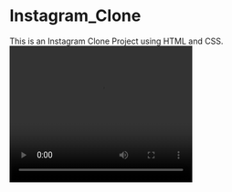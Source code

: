 # Instagram_Clone
This is an Instagram Clone Project using HTML and CSS. 
<video width="320" height="240" autoplay>
  <source src="D:\Courses\DevTown\Insta Clone\Instaclonefinal.mp4" type="video/mp4">
Your browser does not support the video tag.
</video>
